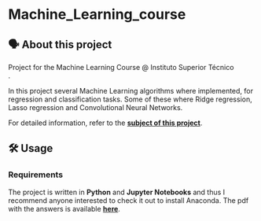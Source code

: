 # Machine_Learning_course

## 🗣️ About this project

Project for the Machine Learning Course @ Instituto Superior Técnico<br/>.

In this project several Machine Learning algorithms where implemented, for regression and classification tasks. Some of these where Ridge regression, Lasso regression and Convolutional Neural Networks.

For detailed information, refer to the [**subject of this project**](https://github.com/vascopearson/Machine_Learning_course/blob/master/project_ML_2021_2022.pdf).

## 🛠️ Usage

### Requirements

The project is written in **Python** and **Jupyter Notebooks** and thus I recommend anyone interested to check it out to install Anaconda.
The pdf with the answers is available [**here**](https://github.com/vascopearson/Machine_Learning_course/blob/master/Final_report.pdf).
